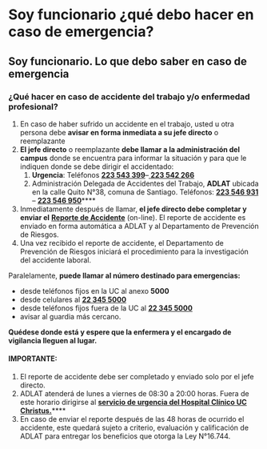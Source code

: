 # Soy funcionario ¿qué debo hacer en caso de emergencia?

## Soy funcionario. Lo que debo saber en caso de emergencia

### ¿Qué hacer en caso de accidente del trabajo y/o enfermedad profesional?

1. En caso de haber sufrido un accidente en el trabajo, usted u otra persona debe **avisar en forma inmediata a su jefe directo** o reemplazante
2. **El jefe directo** o reemplazante **debe llamar a la administración del campus** donde se encuentra para informar la situación y para que le indiquen donde se debe dirigir el accidentado:
   1. **Urgencia**: Teléfonos [**223 543 399**](tel:+56223543399)–[ **223 542 266**](tel:+56223542266)
   2. Administración Delegada de Accidentes del Trabajo, **ADLAT** ubicada en la calle Quito N°38, comuna de Santiago. Teléfonos: [**223 546 931**](tel:+56223546931) – [**223 546 950**](tel:+56223546950)\*\*\*\*
3. Inmediatamente después de llamar, **el jefe directo debe completar y enviar el** [**Reporte de Accidente**](http://personal.uc.cl/seguridad-y-salud-en-el-trabajo/prevencion-de-riesgos/reporte-de-accidente-del-trabajo-o-enfermedad-profesional) \(on-line\). El reporte de accidente es enviado en forma automática a ADLAT y al Departamento de Prevención de Riesgos.
4. Una vez recibido el reporte de accidente, el Departamento de Prevención de Riesgos iniciará el procedimiento para la investigación del accidente laboral.

Paralelamente,  **puede llamar al número destinado para emergencias:**

* desde teléfonos fijos en la UC al anexo **5000**
* desde celulares al [**22 345 5000**](tel:+56223545000) 
* desde teléfonos fijos fuera de la UC al [**22 345 5000**](tel:+56223545000)
* avisar al guardia más cercano. 

**Quédese donde está y espere que la enfermera y el encargado de vigilancia lleguen al lugar.**

#### **IMPORTANTE:**

1. El reporte de accidente debe ser completado y enviado solo por el jefe directo.
2. ADLAT atenderá de lunes a viernes de 08:30 a 20:00 horas. Fuera de este horario dirigirse al [**servicio de urgencia del Hospital Clínico UC Christus.**](http://redsalud.uc.cl/ucchristus/Hospital/hospital-clinico/)\*\*\*\*
3. En caso de enviar el reporte después de las 48 horas de ocurrido el accidente, este quedará sujeto a criterio, evaluación y calificación de ADLAT para entregar los beneficios que otorga la Ley N°16.744.

